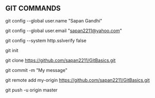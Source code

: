 ## **GIT COMMANDS** ##

git config --global user.name "Sapan Gandhi"

git config --global user.email "sapan2211@yahoo.com"

git config --system http.sslverify false

git init

git clone https://github.com/sapan2211/GitBasics.git

git commit -m "My message"

git remote add my-origin https://github.com/sapan2211/GitBasics.git

git push -u origin master
